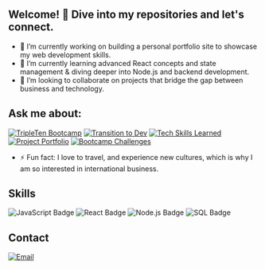 ## Welcome! 👋 Dive into my repositories and let's connect.

<!--
**Csar26/Csar26** is a ✨ _special_ ✨ repository because its `README.md` (this file) appears on your GitHub profile.-->

- 🔭 I’m currently working on building a personal portfolio site to showcase my web development skills.
- 🌱 I’m currently learning advanced React concepts and state management & diving deeper into Node.js and backend development.
- 👯 I’m looking to collaborate on projects that bridge the gap between business and technology.

 ## Ask me about: 

[![TripleTen Bootcamp](https://img.shields.io/badge/Bootcamp-Experience-blue)](https://shields.io/)
[![Transition to Dev](https://img.shields.io/badge/Career-Transition-green)](https://shields.io/)
[![Tech Skills Learned](https://img.shields.io/badge/Tech-Skills-yellow)](https://shields.io/)
[![Project Portfolio](https://img.shields.io/badge/Project-Portfolio-orange)](https://shields.io/)
[![Bootcamp Challenges](https://img.shields.io/badge/Bootcamp-Challenges-red)](https://shields.io/)


  
- ⚡ Fun fact: I love to travel, and experience new cultures, which is why I am so interested in international business.

## Skills 
![JavaScript Badge](https://img.shields.io/badge/JavaScript-yellow?style=flat-square&logo=javascript) ![React Badge](https://img.shields.io/badge/React-blue?style=flat-square&logo=react) ![Node.js Badge](https://img.shields.io/badge/Node.js-green?style=flat-square&logo=nodedotjs) ![SQL Badge](https://img.shields.io/badge/SQL-blueviolet?style=flat-square&logo=postgresql)


## Contact
  [![Email](https://img.shields.io/badge/cesarauge25@gmail.com-email_personal-D14836?style=for-the-badge&logo=gmail&logoColor=white&labelColor=101010)](cesarauge26@gmail.com)
</br>

